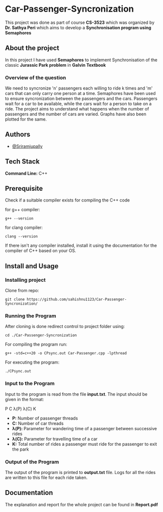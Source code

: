 # Car-Passenger-Syncronization

This project was done as part of course **CS-3523** which was organized by **Dr. Sathya Peri** which aims to develop a **Synchronisation program using Semaphores**

## About the project

In this project I have used **Semaphores** to implement Synchronisation of the classic **Jurassic Park problem** in **Galvin Textbook** 

### Overview of the question

We need to syncronize 'n' passengers each willing to ride k times and 'm' cars that can only carry one person at a time. Semaphores have been used to ensure syncronization between the passengers and the cars. Passengers wait for a car to be available, while the cars wait for a person to take on a ride. The project aims to understand what happens when the number of passengers and the number of cars are varied. Graphs have also been plotted for the same.


## Authors

- [@Sriramjupally](https://github.com/Sriramjupally)


## Tech Stack

**Command Line:** C++
## Prerequisite

Check if a suitable compiler exists for compiling the C++ code

for g++ compiler:

    g++ --version

for clang compiler:

    clang --version

If there isn't any compiler installed, install it using the documentation for the compiler of C++ based on your OS.

## Install and Usage

### Installing project

Clone from repo:

    git clone https://github.com/sahishnu1123/Car-Passenger-Syncronization/

### Running the Program

After cloning is done redirect control to project folder using:

    cd ./Car-Passenger-Syncronization

For compiling the program run:

    g++ -std=c++20 -o CPsync.out Car-Passenger.cpp -lpthread

For executing the program:

    ./CPsync.out	
    
### Input to the Program

Input to the program is read from the file **input.txt**. The input should be given in the format:

P C &lambda;(P) &lambda;(C) K

- **P:** Number of passenger threads
- **C:** Number of car threads
- **&lambda;(P):** Parameter for wandering time of a passenger between successive rides
- **&lambda;(C):** Parameter for travelling time of a car
- **K:** Total number of rides a passenger must ride for the passenger to exit the park

### Output of the Program 

The output of the program is printed to **output.txt** file. Logs for all the rides are written to this file for each ride taken.



## Documentation

The explanation and report for the whole project can be found in **Report.pdf**
